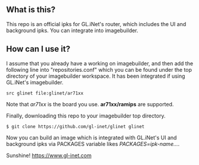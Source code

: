 ## What is this?  

This repo is an official ipks for GL.iNet's router, which includes the UI and background ipks. You can integrate into imagebuilder.  

## How can I use it?  

I assume that you already have a working on imagebuilder, and then add the following line into "repositories.conf" which you can be found under the top directory of your imagebuilder workspace. It has been integrated if using GL.iNet's imagebuilder.  

```  
src glinet file:glinet/ar71xx
```  

Note that *ar71xx* is the board you use. **ar71xx/ramips** are supported.  

Finally, downloading this repo to your imagebuilder top directory.  

```  
$ git clone https://github.com/gl-inet/glinet glinet
```  

Now you can build an image which is integrated with GL.iNet's UI and background
ipks via PACKAGES variable likes *PACKAGES=ipk-name...*.  

Sunshine!
	https://www.gl-inet.com
